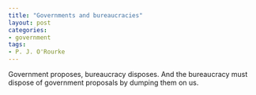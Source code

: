 ```yaml
---
title: "Governments and bureaucracies"
layout: post
categories:
- government
tags:
- P. J. O'Rourke
---
```


Government proposes, bureaucracy disposes. And the bureaucracy must dispose of government proposals by dumping them on us.